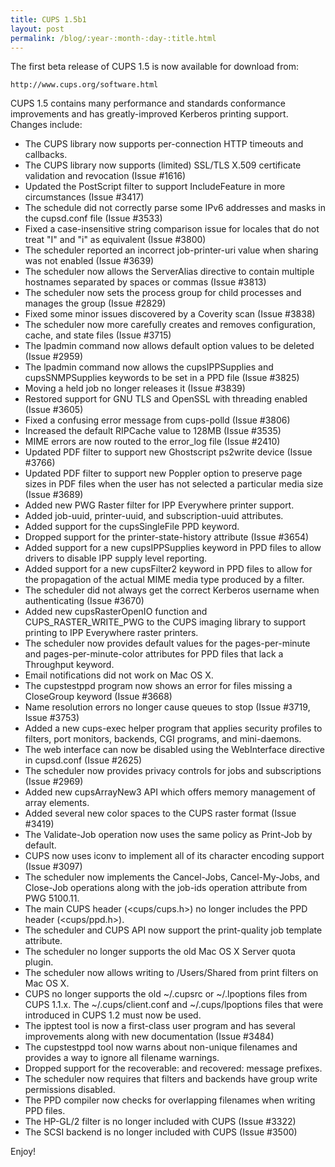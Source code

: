 ```yaml
---
title: CUPS 1.5b1
layout: post
permalink: /blog/:year-:month-:day-:title.html
---
```


The first beta release of CUPS 1.5 is now available for download from:

    http://www.cups.org/software.html

CUPS 1.5 contains many performance and standards conformance improvements and has greatly-improved Kerberos printing support. Changes include:

- The CUPS library now supports per-connection HTTP timeouts and callbacks.
- The CUPS library now supports (limited) SSL/TLS X.509 certificate validation and revocation (Issue #1616)
- Updated the PostScript filter to support IncludeFeature in more circumstances (Issue #3417)
- The schedule did not correctly parse some IPv6 addresses and masks in the cupsd.conf file (Issue #3533)
- Fixed a case-insensitive string comparison issue for locales that do not treat "I" and "i" as equivalent (Issue #3800)
- The scheduler reported an incorrect job-printer-uri value when sharing was not enabled (Issue #3639)
- The scheduler now allows the ServerAlias directive to contain multiple hostnames separated by spaces or commas (Issue #3813)
- The scheduler now sets the process group for child processes and manages the group (Issue #2829)
- Fixed some minor issues discovered by a Coverity scan (Issue #3838)
- The scheduler now more carefully creates and removes configuration, cache, and state files (Issue #3715)
- The lpadmin command now allows default option values to be deleted (Issue #2959)
- The lpadmin command now allows the cupsIPPSupplies and cupsSNMPSupplies keywords to be set in a PPD file (Issue #3825)
- Moving a held job no longer releases it (Issue #3839)
- Restored support for GNU TLS and OpenSSL with threading enabled (Issue #3605)
- Fixed a confusing error message from cups-polld (Issue #3806)
- Increased the default RIPCache value to 128MB (Issue #3535)
- MIME errors are now routed to the error_log file (Issue #2410)
- Updated PDF filter to support new Ghostscript ps2write device (Issue #3766)
- Updated PDF filter to support new Poppler option to preserve page sizes in PDF files when the user has not selected a particular media size (Issue #3689)
- Added new PWG Raster filter for IPP Everywhere printer support.
- Added job-uuid, printer-uuid, and subscription-uuid attributes.
- Added support for the cupsSingleFile PPD keyword.
- Dropped support for the printer-state-history attribute (Issue #3654)
- Added support for a new cupsIPPSupplies keyword in PPD files to allow drivers to disable IPP supply level reporting.
- Added support for a new cupsFilter2 keyword in PPD files to allow for the propagation of the actual MIME media type produced by a filter.
- The scheduler did not always get the correct Kerberos username when authenticating (Issue #3670)
- Added new cupsRasterOpenIO function and CUPS_RASTER_WRITE_PWG to the CUPS imaging library to support printing to IPP Everywhere raster printers.
- The scheduler now provides default values for the pages-per-minute and pages-per-minute-color attributes for PPD files that lack a Throughput keyword.
- Email notifications did not work on Mac OS X.
- The cupstestppd program now shows an error for files missing a CloseGroup keyword (Issue #3668)
- Name resolution errors no longer cause queues to stop (Issue #3719, Issue #3753)
- Added a new cups-exec helper program that applies security profiles to filters, port monitors, backends, CGI programs, and mini-daemons.
- The web interface can now be disabled using the WebInterface directive in cupsd.conf (Issue #2625)
- The scheduler now provides privacy controls for jobs and subscriptions (Issue #2969)
- Added new cupsArrayNew3 API which offers memory management of array elements.
- Added several new color spaces to the CUPS raster format (Issue #3419)
- The Validate-Job operation now uses the same policy as Print-Job by default.
- CUPS now uses iconv to implement all of its character encoding support (Issue #3097)
- The scheduler now implements the Cancel-Jobs, Cancel-My-Jobs, and Close-Job operations along with the job-ids operation attribute from PWG 5100.11.
- The main CUPS header (<cups/cups.h>) no longer includes the PPD header (<cups/ppd.h>).
- The scheduler and CUPS API now support the print-quality job template attribute.
- The scheduler no longer supports the old Mac OS X Server quota plugin.
- The scheduler now allows writing to /Users/Shared from print filters on Mac OS X.
- CUPS no longer supports the old ~/.cupsrc or ~/.lpoptions files from CUPS 1.1.x.  The ~/.cups/client.conf and ~/.cups/lpoptions files that were introduced in CUPS 1.2 must now be used.
- The ipptest tool is now a first-class user program and has several improvements along with new documentation (Issue #3484)
- The cupstestppd tool now warns about non-unique filenames and provides a way to ignore all filename warnings.
- Dropped support for the recoverable: and recovered: message prefixes.
- The scheduler now requires that filters and backends have group write permissions disabled.
- The PPD compiler now checks for overlapping filenames when writing PPD files.
- The HP-GL/2 filter is no longer included with CUPS (Issue #3322)
- The SCSI backend is no longer included with CUPS (Issue #3500)

Enjoy!

